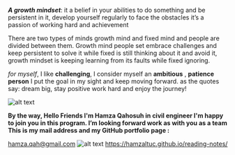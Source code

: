 ***A growth mindset***: it a belief in your abilities to do something and be persistent in it, develop yourself regularly to face the obstacles it’s a passion of working hard and achievement 

There are two types of minds growth mind and fixed mind and people are divided between them.
Growth mind people set embrace challenges and keep persistent to solve it while fixed is still thinking about it and avoid it, growth mindset is keeping learning from its faults while fixed ignoring.

*for myself*, I like **challenging**, I consider myself an **ambitious** , **patience person**  I put the goal in my sight and keep moving forward. as the quotes say: dream big, stay positive work hard and enjoy the journey!



![alt text](https://s3.amazonaws.com/lightsail-quotezine/wp-content/uploads/2013/10/12223645/hard-work-quote-2.jpg)




**By the way, Hello Friends  I'm  Hamza Qahosuh in civil engineer   I'm happy to join you in this program. I’m looking forward work as  with you as a team 
This is my mail address and my GitHub portfolio page :**

hamza.qah@gmail.com
![alt text](https://p.kindpng.com/picc/s/128-1280187_github-logo-png-github-transparent-png.png)   https://hamzaltuc.github.io/reading-notes/ 

